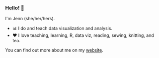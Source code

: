 ### Hello! 👋

I'm Jenn (she/her/hers). 

- :bar_chart: I do and teach data visualization and analysis. 
- :heart: I love teaching, learning, R, data viz, reading, sewing, knitting, and tea.

You can find out more about me on my [website](https://jennschilling.me).

<!--
**jennschilling/jennschilling** is a ✨ _special_ ✨ repository because its `README.md` (this file) appears on your GitHub profile.

Here are some ideas to get you started:

- 🔭 I’m currently working on ...
- 🌱 I’m currently learning ...
- 👯 I’m looking to collaborate on ...
- 🤔 I’m looking for help with ...
- 💬 Ask me about ...
- 📫 How to reach me: ...
- 😄 Pronouns: ...
- ⚡ Fun fact: ...


- :cactus: I currently live in Arizona.
- :womans_clothes: I like to knit and sew clothes.
- :paw_prints: I have a dog and a cat.
-->
